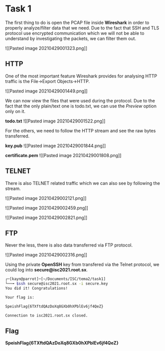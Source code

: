 # Task 1

The first thing to do is open the PCAP file inside **Wireshark** in order to properly analyze/filter data that we need. Due to the fact that SSH and TLS protocol use encrypted communication which we will not be able to understand by investigating the packets, we can filter them out.

![[Pasted image 20210429001323.png]]

## HTTP

One of the most important feature Wireshark provides for analysing HTTP traffic is the File->Export Objects->HTTP.

![[Pasted image 20210429001449.png]]

We can now view the files that were used during the protocol. Due to the fact that the only plain/text one is todo.txt, we can use the *Preview* option only on it.

**todo.txt**
![[Pasted image 20210429001522.png]]

For the others, we need to follow the HTTP stream and see the raw bytes transferred.

**key.pub**
![[Pasted image 20210429001844.png]]

**certificate.pem**
![[Pasted image 20210429001808.png]]


## TELNET

There is also TELNET related traffic which we can also see by following the stream.

![[Pasted image 20210429002121.png]]

![[Pasted image 20210429002459.png]]

![[Pasted image 20210429002821.png]]

## FTP

Never the less, there is also data transferred via FTP protocol.

![[Pasted image 20210429002316.png]]


Using the private **OpenSSH** key from transfered via the Telnet protocol, we could log into **secure\@isc2021.root.sx**.

```bash
┌─[kayn@parrot]─[~/Documents/ISC/tema2/task1]
└──╼ $ssh secure@isc2021.root.sx -i secure.key 
You did it! Congratulations!

Your flag is:

SpeishFlag{6TXftdQAzDoXq8GXb0hXPblEv6jf4QeZ}

Connection to isc2021.root.sx closed.
```


## Flag

**SpeishFlag{6TXftdQAzDoXq8GXb0hXPblEv6jf4QeZ}**

